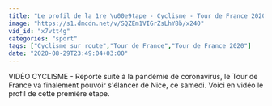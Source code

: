 ```yaml
---
title: "Le profil de la 1re \u00e9tape - Cyclisme - Tour de France 2020"
image: "https://s1.dmcdn.net/v/SQZEm1VIGrZsLhY8b/x240"
vid_id: "x7vtt4g"
categories: "sport"
tags: ["Cyclisme sur route","Tour de France","Tour de France 2020"]
date: "2020-08-29T23:49:04+03:00"
---
```

VIDÉO CYCLISME - Reporté suite à la pandémie de coronavirus, le Tour de France va finalement pouvoir s'élancer de Nice, ce samedi. Voici en vidéo le profil de cette première étape.
